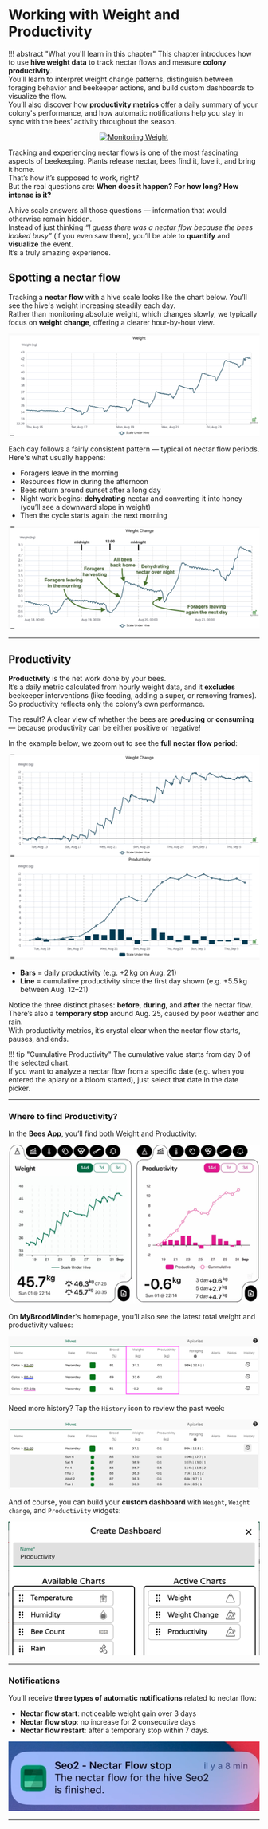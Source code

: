 # Working with Weight and Productivity


!!! abstract "What you'll learn in this chapter"
    This chapter introduces how to use **hive weight data** to track nectar flows and measure **colony productivity**.  
    You’ll learn to interpret weight change patterns, distinguish between foraging behavior and beekeeper actions, and build custom dashboards to visualize the flow.  
    You’ll also discover how **productivity metrics** offer a daily summary of your colony's performance, and how automatic notifications help you stay in sync with the bees’ activity throughout the season.

<div align="center" >
<a href="https://www.youtube.com/watch?v=ZUkm1N2izJ0" target="_blank">
  <img src="/assets/50_mybroodminder_v5.assets/productivity/Monitoring_Weight.png#largeImg" alt="Monitoring Weight">
</a>
</div>

Tracking and experiencing nectar flows is one of the most fascinating aspects of beekeeping. Plants release nectar, bees find it, love it, and bring it home.  
That’s how it’s supposed to work, right?  
But the real questions are: **When does it happen? For how long? How intense is it?**

A hive scale answers all those questions — information that would otherwise remain hidden.  
Instead of just thinking *“I guess there was a nectar flow because the bees looked busy”* (if you even saw them), you’ll be able to **quantify** and **visualize** the event.  
It’s a truly amazing experience.



## Spotting a nectar flow

Tracking a **nectar flow** with a hive scale looks like the chart below. You’ll see the hive's weight increasing steadily each day.  
Rather than monitoring absolute weight, which changes slowly, we typically focus on **weight change**, offering a clearer hour-by-hour view.

![weight](../assets/50_mybroodminder_v5.assets/productivity/weight.png)

Each day follows a fairly consistent pattern — typical of nectar flow periods. Here's what usually happens:

- Foragers leave in the morning  
- Resources flow in during the afternoon  
- Bees return around sunset after a long day  
- Night work begins: **dehydrating** nectar and converting it into honey (you’ll see a downward slope in weight)  
- Then the cycle starts again the next morning

![weight](../assets/50_mybroodminder_v5.assets/productivity/nectarharvest.png)

---

## Productivity

**Productivity** is the net work done by your bees.  
It’s a daily metric calculated from hourly weight data, and it **excludes** beekeeper interventions (like feeding, adding a super, or removing frames).  
So productivity reflects only the colony’s own performance.

The result? A clear view of whether the bees are **producing** or **consuming** — because productivity can be either positive or negative!

In the example below, we zoom out to see the **full nectar flow period**:

![weight](../assets/50_mybroodminder_v5.assets/productivity/productivity.png)

- **Bars** = daily productivity (e.g. +2 kg on Aug. 21)  
- **Line** = cumulative productivity since the first day shown (e.g. +5.5 kg between Aug. 12–21)

Notice the three distinct phases: **before**, **during**, and **after** the nectar flow.  
There’s also a **temporary stop** around Aug. 25, caused by poor weather and rain.  
With productivity metrics, it’s crystal clear when the nectar flow starts, pauses, and ends.

!!! tip "Cumulative Productivity"
    The cumulative value starts from day 0 of the selected chart.  
    If you want to analyze a nectar flow from a specific date (e.g. when you entered the apiary or a bloom started), just select that date in the date picker.

---

### Where to find Productivity?

In the **Bees App**, you’ll find both Weight and Productivity:

![weight](../assets/50_mybroodminder_v5.assets/productivity/bapp_weight_prod.jpg)

On **MyBroodMinder**'s homepage, you’ll also see the latest total weight and productivity values:

![weight](../assets/50_mybroodminder_v5.assets/productivity/mbm_home.png)

Need more history? Tap the `History` icon to review the past week:

![weight](../assets/50_mybroodminder_v5.assets/productivity/mbm_history.png)

And of course, you can build your **custom dashboard** with `Weight`, `Weight change`, and `Productivity` widgets:

![weight](../assets/50_mybroodminder_v5.assets/productivity/custom_dash.png#largeImg)

---

### Notifications

You’ll receive **three types of automatic notifications** related to nectar flow:

- **Nectar flow start**: noticeable weight gain over 3 days  
- **Nectar flow stop**: no increase for 2 consecutive days  
- **Nectar flow restart**: after a temporary stop within 7 days.

![weight](../assets/50_mybroodminder_v5.assets/productivity/notif_nfStop.png#largeImg)

---


